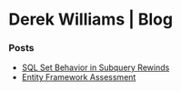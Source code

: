 # Derek Williams | Blog

### Posts

- [SQL Set Behavior in Subquery Rewinds](/subqueryrewinds.md)
- [Entity Framework Assessment](/EFAssessment.md)

